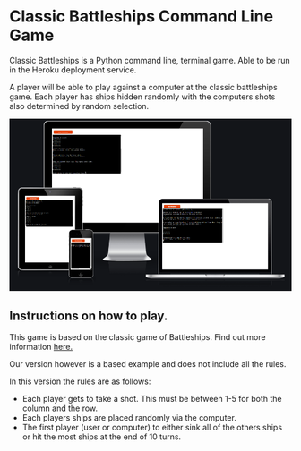 # Classic Battleships Command Line Game

Classic Battleships is a Python command line, terminal game. Able to be run in the Heroku deployment service.

A player will be able to play against a computer at the classic battleships game. Each player has ships hidden randomly with the computers shots also determined by random selection.

![This is the responsive view of the game once deployed](assets/images/responsive-battleships.png)

## Instructions on how to play.

This game is based on the classic game of Battleships. Find out more information [here.](https://en.wikipedia.org/wiki/Battleship_(game))

Our version however is a based example and does not include all the rules.

In this version the rules are as follows:
* Each player gets to take a shot. This must be between 1-5 for both the column and the row.
* Each players ships are placed randomly via the computer.
* The first player (user or computer) to either sink all of the others ships or hit the most ships at the end of 10 turns.


